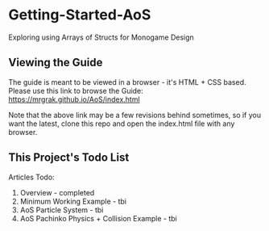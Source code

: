 # Getting-Started-AoS

Exploring using Arrays of Structs for Monogame Design

## Viewing the Guide
The guide is meant to be viewed in a browser - it's HTML + CSS based.  
Please use this link to browse the Guide:   
https://mrgrak.github.io/AoS/index.html

Note that the above link may be a few revisions behind sometimes, so if you want the latest, clone this repo and open the index.html file with any browser.


## This Project's Todo List

Articles Todo:

1. Overview - completed
2. Minimum Working Example - tbi
3. AoS Particle System - tbi
4. AoS Pachinko Physics + Collision Example - tbi

















